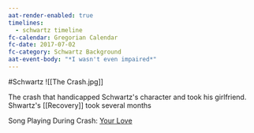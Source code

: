 ```yaml
---
aat-render-enabled: true
timelines:
  - schwartz timeline
fc-calendar: Gregorian Calendar
fc-date: 2017-07-02
fc-category: Schwartz Background
aat-event-body: "*I wasn't even impaired*"
---
```

#Schwartz 
![[The Crash.jpg]]

The crash that handicapped Schwartz's character and took his girlfriend. Shwartz's  [[Recovery]] took several months

Song Playing During Crash: [Your Love](https://open.spotify.com/track/0WoFs3EdGOx58yX5BtXvOa?si=698d3f6125674bad)
